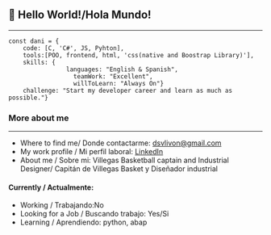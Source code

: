 ## 👋 Hello World!/Hola Mundo!
---

```
const dani = {
	code: [C, 'C#', JS, Pyhton],
	tools:[POO, frontend, html, 'css(native and Boostrap Library)'],
	skills: {
      			languages: "English & Spanish",
			      teamWork: "Excellent",
			      willToLearn: "Always On"}
	challenge: "Start my developer career and learn as much as possible."}			
```
### More about me
---
- Where to find me/ Donde contactarme: dsvlivon@gmail.com
- My work profile / Mi perfil laboral: [LinkedIn](https://www.linkedin.com/in/dsvlivon/)
- About me / Sobre mi: Villegas Basketball captain and Industrial Designer/ Capitán de Villegas Basket y Diseñador industrial

#### Currently / Actualmente:

- Working / Trabajando:No
- Looking for a Job / Buscando trabajo: Yes/Si
- Learning / Aprendiendo: python, abap

